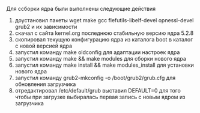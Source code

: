 Для ссборки ядра были выполнены следующие действия
1. доустановил пакеты wget make gcc flefutils-libelf-devel opnessl-devel grub2
  и их зависимости
2. скачал с сайта kernel.org последнюю стабильную версию ядра 5.2.8
3. скопировал текущую конфигурацию ядра из каталога boot в каталог с новой версией ядра
4. запустил команду make oldconfig для адаптации настроек ядра
5. запустил команду  make && make modules для сборки нового ядра
6. запустил команду make install && make modules_install для установки нового ядра
7. запустил команду grub2-mkconfig -o /boot/grub2/grub.cfg для обновления загрузчика
8. отредактировал /etc/default/grub выставил DEFAULT=0 для того чтобы при загрузке выбиралась первая запись с новым ядром из загрузчика
